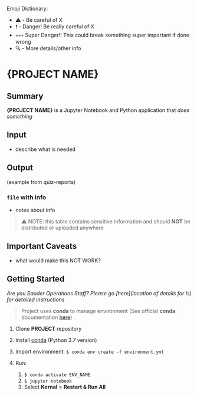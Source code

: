 Emoji Dictionary:
- :warning: - Be careful of X
- :exclamation: - Danger! Be really careful of X
- :skull::skull::skull: Super Danger!! This could break something super important if done wrong
- :mag: - More details/other info 

# {PROJECT NAME}

## Summary 

**{PROJECT NAME}** is a Jupyter Notebook and Python application that *does something*

## Input
- describe what is needed 

## Output
(example from quiz-reports)
### `file` with info

- notes about info

> :warning: NOTE: this table contains sensitive information and should **NOT** be distributed or uploaded anywhere

## Important Caveats
- what would make this NOT WORK? 

## Getting Started

_Are you Sauder Operations Staff? Please go [here](location of details for ls) for detailed instructions_

> Project uses **conda** to manage environment (See official **conda** documentation [here](https://docs.conda.io/projects/conda/en/latest/user-guide/tasks/manage-environments.html#creating-an-environment-from-an-environment-yml-file))

1. Clone **PROJECT** repository

1. Install [conda](https://docs.conda.io/projects/conda/en/latest/user-guide/install/index.html) (Python 3.7 version)

1. Import environment: `$ conda env create -f environment.yml`

1. Run:
   1. `$ conda activate ENV_NAME`
   1. `$ jupyter notebook`
   1. Select **Kernal** > **Restart & Run All**
